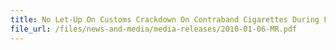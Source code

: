```yaml
---
title: No Let-Up On Customs Crackdown On Contraband Cigarettes During Festive Celebrations 
file_url: /files/news-and-media/media-releases/2010-01-06-MR.pdf
---
```

